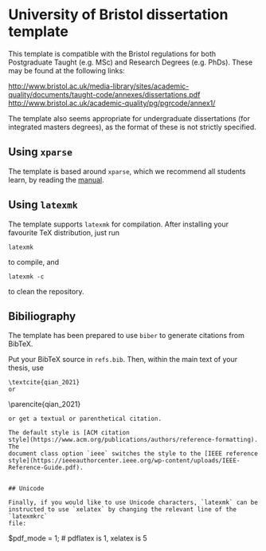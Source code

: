 # University of Bristol dissertation template

This template is compatible with the Bristol regulations for both Postgraduate
Taught (e.g. MSc) and Research Degrees (e.g. PhDs). These may be found at the
following links:

  http://www.bristol.ac.uk/media-library/sites/academic-quality/documents/taught-code/annexes/dissertations.pdf
  http://www.bristol.ac.uk/academic-quality/pg/pgrcode/annex1/

The template also seems appropriate for undergraduate dissertations (for
integrated masters degrees), as the format of these is not strictly specified.

## Using `xparse`

The template is based around `xparse`, which we recommend all students learn, by
reading the [manual](https://ctan.org/pkg/xparse?lang=en).

## Using `latexmk`

The template supports `latexmk` for compilation. After installing your favourite
TeX distribution, just run

```
latexmk
```

to compile, and

```
latexmk -c
```

to clean the repository.

## Bibiliography

The template has been prepared to use `biber` to generate citations from BibTeX.

Put your BibTeX source in `refs.bib`. Then, within the main text of your thesis, use
```
\textcite{qian_2021}
or
```
\parencite{qian_2021}
```
or get a textual or parenthetical citation.

The default style is [ACM citation
style](https://www.acm.org/publications/authors/reference-formatting). The
document class option `ieee` switches the style to the [IEEE reference
style](https://ieeeauthorcenter.ieee.org/wp-content/uploads/IEEE-Reference-Guide.pdf).


## Unicode

Finally, if you would like to use Unicode characters, `latexmk` can be
instructed to use `xelatex` by changing the relevant line of the `latexmkrc`
file:

```
$pdf_mode = 1; # pdflatex is 1, xelatex is 5
```

